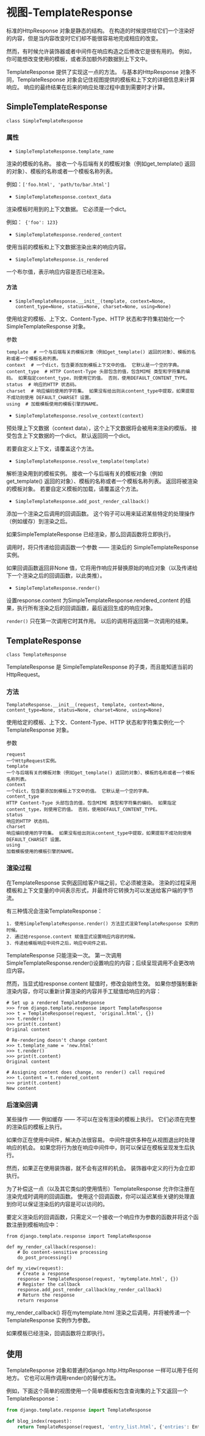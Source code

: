 # 视图-TemplateResponse

标准的HttpResponse 对象是静态的结构。 在构造的时候提供给它们一个渲染好的内容，但是当内容改变时它们却不能很容易地完成相应的改变。

然而，有时候允许装饰器或者中间件在响应构造之后修改它是很有用的。 例如，你可能想改变使用的模板，或者添加额外的数据到上下文中。

TemplateResponse 提供了实现这一点的方法。 与基本的HttpResponse 对象不同，TemplateResponse 对象会记住视图提供的模板和上下文的详细信息来计算响应。 响应的最终结果在后来的响应处理过程中直到需要时才计算。

## SimpleTemplateResponse 
`class SimpleTemplateResponse`

### 属性
- `SimpleTemplateResponse.template_name`

渲染的模板的名称。 接收一个与后端有关的模板对象（例如get_template() 返回的对象）、模板的名称或者一个模板名称列表。

例如：`['foo.html', 'path/to/bar.html']`

- `SimpleTemplateResponse.context_data`

渲染模板时用到的上下文数据。 它必须是一个dict。

例如：` {'foo': 123}`

- `SimpleTemplateResponse.rendered_content`

使用当前的模板和上下文数据渲染出来的响应内容。

- `SimpleTemplateResponse.is_rendered`

一个布尔值，表示响应内容是否已经渲染。

#### 方法
- `SimpleTemplateResponse.__init__(template, context=None, content_type=None, status=None, charset=None, using=None)`

使用给定的模板、上下文、Content-Type、HTTP 状态和字符集初始化一个SimpleTemplateResponse 对象。

参数
```
template  # 一个与后端有关的模板对象（例如get_template() 返回的对象）、模板的名称或者一个模板名称列表。
context  # 一个dict，包含要添加到模板上下文中的值。 它默认是一个空的字典。
content_type  # HTTP Content-Type 头部包含的值，包含MIME 类型和字符集的编码。 如果指定content_type，则使用它的值。 否则，使用DEFAULT_CONTENT_TYPE。
status  # 响应的HTTP 状态码。
charset  # 响应编码使用的字符集。 如果没有给出则从content_type中提取，如果提取不成功则使用 DEFAULT_CHARSET 设置。
using  # 加载模板使用的模板引擎的NAME。
```
- `SimpleTemplateResponse.resolve_context(context)`

预处理上下文数据（context data），这个上下文数据将会被用来渲染的模版。 接受包含上下文数据的一个dict。 默认返回同一个dict。

若要自定义上下文，请覆盖这个方法。

- `SimpleTemplateResponse.resolve_template(template)`

解析渲染用到的模板实例。 接收一个与后端有关的模板对象（例如get_template() 返回的对象）、模板的名称或者一个模板名称列表。
返回将被渲染的模板对象。
若要自定义模板的加载，请覆盖这个方法。

- `SimpleTemplateResponse.add_post_render_callback()`

添加一个渲染之后调用的回调函数。 这个钩子可以用来延迟某些特定的处理操作（例如缓存）到渲染之后。

如果SimpleTemplateResponse 已经渲染，那么回调函数将立即执行。

调用时，将只传递给回调函数一个参数 —— 渲染后的 SimpleTemplateResponse 实例。

如果回调函数返回非None 值，它将用作响应并替换原始的响应对象（以及传递给下一个渲染之后的回调函数，以此类推）。

- `SimpleTemplateResponse.render()`

设置response.content 为SimpleTemplateResponse.rendered_content 的结果，执行所有渲染之后的回调函数，最后返回生成的响应对象。

`render()` 只在第一次调用它时其作用。 以后的调用将返回第一次调用的结果。

## TemplateResponse
```
class TemplateResponse
```
TemplateResponse 是 SimpleTemplateResponse 的子类，而且能知道当前的 HttpRequest。

### 方法
```
TemplateResponse.__init__(request, template, context=None, content_type=None, status=None, charset=None, using=None)
```
使用给定的模板、上下文、Content-Type、HTTP 状态和字符集实例化一个TemplateResponse 对象。

参数
```
request
一个HttpRequest实例。
template
一个与后端有关的模板对象（例如get_template() 返回的对象）、模板的名称或者一个模板名称列表。
context
一个dict，包含要添加到模板上下文中的值。 它默认是一个空的字典。
content_type
HTTP Content-Type 头部包含的值，包含MIME 类型和字符集的编码。 如果指定content_type，则使用它的值。 否则，使用DEFAULT_CONTENT_TYPE。
status
响应的HTTP 状态码。
charset
响应编码使用的字符集。 如果没有给出则从content_type中提取，如果提取不成功则使用 DEFAULT_CHARSET 设置。
using
加载模板使用的模板引擎的NAME。
```
###  渲染过程

在TemplateResponse 实例返回给客户端之前，它必须被渲染。 渲染的过程采用模板和上下文变量的中间表示形式，并最终将它转换为可以发送给客户端的字节流。

有三种情况会渲染TemplateResponse：
```
1. 使用SimpleTemplateResponse.render() 方法显式渲染TemplateResponse 实例的时候。
2. 通过给response.content 赋值显式设置响应内容的时候。
3. 传递给模板响应中间件之后，响应中间件之前。
```
TemplateResponse 只能渲染一次。 第一次调用SimpleTemplateResponse.render()设置响应的内容；后续呈现调用不会更改响应内容。

然而，当显式给response.content 赋值时，修改会始终生效。 如果你想强制重新渲染内容，你可以重新计算渲染的内容并手工赋值给响应的内容：
```shell
# Set up a rendered TemplateResponse
>>> from django.template.response import TemplateResponse
>>> t = TemplateResponse(request, 'original.html', {})
>>> t.render()
>>> print(t.content)
Original content

# Re-rendering doesn't change content
>>> t.template_name = 'new.html'
>>> t.render()
>>> print(t.content)
Original content

# Assigning content does change, no render() call required
>>> t.content = t.rendered_content
>>> print(t.content)
New content
```
### 后渲染回调
某些操作 —— 例如缓存 —— 不可以在没有渲染的模板上执行。 它们必须在完整的渲染后的模板上执行。

如果你正在使用中间件，解决办法很容易。 中间件提供多种在从视图退出时处理响应的机会。 如果您将行为放在响应中间件中，则可以保证在模板呈现发生后执行。

然而，如果正在使用装饰器，就不会有这样的机会。 装饰器中定义的行为会立即执行。

为了补偿这一点（以及其它类似的使用情形）TemplateResponse 允许你注册在渲染完成时调用的回调函数。 使用这个回调函数，你可以延迟某些关键的处理直到你可以保证渲染后的内容是可以访问的。

要定义渲染后的回调函数，只需定义一个接收一个响应作为参数的函数并将这个函数注册到模板响应中：
```
from django.template.response import TemplateResponse

def my_render_callback(response):
    # Do content-sensitive processing
    do_post_processing()

def my_view(request):
    # Create a response
    response = TemplateResponse(request, 'mytemplate.html', {})
    # Register the callback
    response.add_post_render_callback(my_render_callback)
    # Return the response
    return response
```
my_render_callback() 将在mytemplate.html 渲染之后调用，并将被传递一个TemplateResponse 实例作为参数。

如果模板已经渲染，回调函数将立即执行。

## 使用

TemplateResponse 对象和普通的django.http.HttpResponse 一样可以用于任何地方。 它也可以用作调用render()的替代方法。

例如，下面这个简单的视图使用一个简单模板和包含查询集的上下文返回一个TemplateResponse：

```python
from django.template.response import TemplateResponse

def blog_index(request):
    return TemplateResponse(request, 'entry_list.html', {'entries': Entry.objects.all()})
```